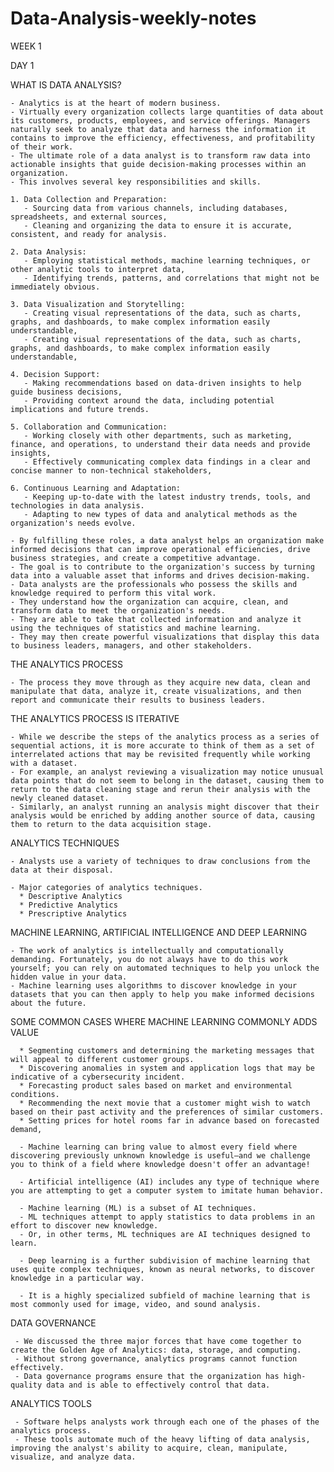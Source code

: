 # Data-Analysis-weekly-notes

WEEK 1

 DAY 1

  WHAT IS DATA ANALYSIS?

    - Analytics is at the heart of modern business.
    - Virtually every organization collects large quantities of data about its customers, products, employees, and service offerings. Managers naturally seek to analyze that data and harness the information it contains to improve the efficiency, effectiveness, and profitability of their work.
    - The ultimate role of a data analyst is to transform raw data into actionable insights that guide decision-making processes within an organization.
    - This involves several key responsibilities and skills.
    
    1. Data Collection and Preparation:
       - Sourcing data from various channels, including databases, spreadsheets, and external sources,
       - Cleaning and organizing the data to ensure it is accurate, consistent, and ready for analysis.
         
    2. Data Analysis:
       - Employing statistical methods, machine learning techniques, or other analytic tools to interpret data,
       - Identifying trends, patterns, and correlations that might not be immediately obvious.

    3. Data Visualization and Storytelling:
       - Creating visual representations of the data, such as charts, graphs, and dashboards, to make complex information easily understandable,
       - Creating visual representations of the data, such as charts, graphs, and dashboards, to make complex information easily understandable,

    4. Decision Support:
       - Making recommendations based on data-driven insights to help guide business decisions,
       - Providing context around the data, including potential implications and future trends.

    5. Collaboration and Communication:
       - Working closely with other departments, such as marketing, finance, and operations, to understand their data needs and provide insights,
       - Effectively communicating complex data findings in a clear and concise manner to non-technical stakeholders,
      
    6. Continuous Learning and Adaptation:
       - Keeping up-to-date with the latest industry trends, tools, and technologies in data analysis.
       - Adapting to new types of data and analytical methods as the organization's needs evolve.

    - By fulfilling these roles, a data analyst helps an organization make informed decisions that can improve operational efficiencies, drive business strategies, and create a competitive advantage.
    - The goal is to contribute to the organization's success by turning data into a valuable asset that informs and drives decision-making.
    - Data analysts are the professionals who possess the skills and knowledge required to perform this vital work.
    - They understand how the organization can acquire, clean, and transform data to meet the organization's needs.
    - They are able to take that collected information and analyze it using the techniques of statistics and machine learning.
    - They may then create powerful visualizations that display this data to business leaders, managers, and other stakeholders.

  THE ANALYTICS PROCESS

    - The process they move through as they acquire new data, clean and manipulate that data, analyze it, create visualizations, and then report and communicate their results to business leaders.

   THE ANALYTICS PROCESS IS ITERATIVE

    - While we describe the steps of the analytics process as a series of sequential actions, it is more accurate to think of them as a set of interrelated actions that may be revisited frequently while working with a dataset.
    - For example, an analyst reviewing a visualization may notice unusual data points that do not seem to belong in the dataset, causing them to return to the data cleaning stage and rerun their analysis with the newly cleaned dataset.
    - Similarly, an analyst running an analysis might discover that their analysis would be enriched by adding another source of data, causing them to return to the data acquisition stage.

   ANALYTICS TECHNIQUES

    - Analysts use a variety of techniques to draw conclusions from the data at their disposal.
    
    - Major categories of analytics techniques.
      * Descriptive Analytics
      * Predictive Analytics
      * Prescriptive Analytics

   MACHINE LEARNING, ARTIFICIAL INTELLIGENCE AND DEEP LEARNING

    - The work of analytics is intellectually and computationally demanding. Fortunately, you do not always have to do this work yourself; you can rely on automated techniques to help you unlock the hidden value in your data.
    - Machine learning uses algorithms to discover knowledge in your datasets that you can then apply to help you make informed decisions about the future.

   SOME COMMON CASES WHERE MACHINE LEARNING COMMONLY ADDS VALUE

      * Segmenting customers and determining the marketing messages that will appeal to different customer groups.
      * Discovering anomalies in system and application logs that may be indicative of a cybersecurity incident.
      * Forecasting product sales based on market and environmental conditions.
      * Recommending the next movie that a customer might wish to watch based on their past activity and the preferences of similar customers.
      * Setting prices for hotel rooms far in advance based on forecasted demand,

      - Machine learning can bring value to almost every field where discovering previously unknown knowledge is useful—and we challenge you to think of a field where knowledge doesn't offer an advantage!
      
      - Artificial intelligence (AI) includes any type of technique where you are attempting to get a computer system to imitate human behavior.
      
      - Machine learning (ML) is a subset of AI techniques.
      - ML techniques attempt to apply statistics to data problems in an effort to discover new knowledge.
      - Or, in other terms, ML techniques are AI techniques designed to learn.
      
      - Deep learning is a further subdivision of machine learning that uses quite complex techniques, known as neural networks, to discover knowledge in a particular way.
      
      - It is a highly specialized subfield of machine learning that is most commonly used for image, video, and sound analysis.
  
   DATA GOVERNANCE

     - We discussed the three major forces that have come together to create the Golden Age of Analytics: data, storage, and computing.
     - Without strong governance, analytics programs cannot function effectively.
     - Data governance programs ensure that the organization has high-quality data and is able to effectively control that data.

   ANALYTICS TOOLS

     - Software helps analysts work through each one of the phases of the analytics process.
     - These tools automate much of the heavy lifting of data analysis, improving the analyst's ability to acquire, clean, manipulate, visualize, and analyze data. 

    
    










         
